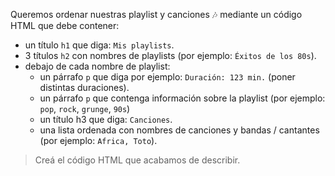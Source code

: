 Queremos ordenar nuestras playlist y canciones :notes: mediante un código HTML que debe contener:

* un título `h1` que diga: `Mis playlists`.
* 3 títulos `h2` con nombres de playlists (por ejemplo: `Éxitos de los 80s`).
* debajo de cada nombre de playlist:
  * un párrafo `p` que diga por ejemplo: `Duración: 123 min.` (poner distintas duraciones).
  * un párrafo `p` que contenga información sobre la playlist (por ejemplo: `pop`, `rock`, `grunge`, `90s`)
  * un título h3 que diga: `Canciones`.
  * una lista ordenada con nombres de canciones y bandas / cantantes (por ejemplo: `Africa, Toto`).
  
> Creá el código HTML que acabamos de describir.